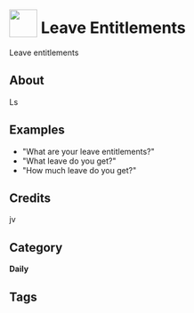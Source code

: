 # <img src="https://raw.githack.com/FortAwesome/Font-Awesome/master/svgs/solid/robot.svg" card_color="#22A7F0" width="50" height="50" style="vertical-align:bottom"/> Leave Entitlements
Leave entitlements

## About
Ls

## Examples
* "What are your leave entitlements?"
* "What leave do you get?"
* "How much leave do you get?"

## Credits
jv

## Category
**Daily**

## Tags

